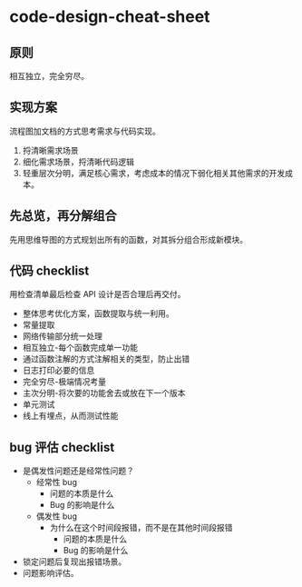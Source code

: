 # code-design-cheat-sheet

## 原则
相互独立，完全穷尽。

## 实现方案
流程图加文档的方式思考需求与代码实现。
1. 捋清晰需求场景
2. 细化需求场景，捋清晰代码逻辑
3. 轻重层次分明，满足核心需求，考虑成本的情况下弱化相关其他需求的开发成本。

## 先总览，再分解组合
先用思维导图的方式规划出所有的函数，对其拆分组合形成新模块。

## 代码 checklist
用检查清单最后检查 API 设计是否合理后再交付。
- 整体思考优化方案，函数提取与统一利用。
- 常量提取
- 网络传输部分统一处理
- 相互独立-每个函数完成单一功能
- 通过函数注解的方式注解相关的类型，防止出错
- 日志打印必要的信息
- 完全穷尽-极端情况考量
- 主次分明-将次要的功能舍去或放在下一个版本
- 单元测试
- 线上有埋点，从而测试性能

## bug 评估 checklist
- 是偶发性问题还是经常性问题？
  - 经常性 bug
    - 问题的本质是什么
    - Bug 的影响是什么
  - 偶发性 bug
    - 为什么在这个时间段报错，而不是在其他时间段报错
      - 问题的本质是什么
      - Bug 的影响是什么
- 锁定问题后复现出报错场景。
- 问题影响评估。